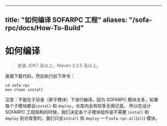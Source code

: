 
---

title: "如何编译 SOFARPC 工程"
aliases: "/sofa-rpc/docs/How-To-Build"
---

# 如何编译

> 安装 JDK7 及以上，Maven 3.2.5 及以上。

直接下载代码，然后执行如下命令：

```plain
cd sofa-rpc
mvn clean install
```

注意：不能在子目录（即子模块）下进行编译。因为 SOFARPC 模块太多，如果每个子模块都会`install` 和 `deploy`，仓库内会有较多无用记录。
所以在设计 SOFARPC 工程结构的时候，我们决定各个子模块组件是不需要 `install` 和 `deploy` 到仓库里的，我们只会`install` 和 `deploy` 一个`sofa-rpc-all`(`all`) 模块。
